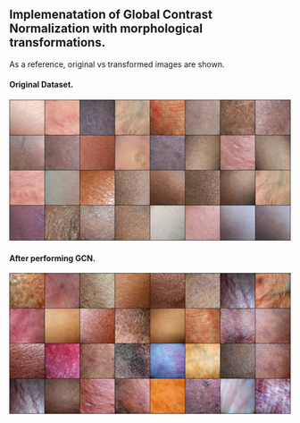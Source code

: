 ## Implemenatation of Global Contrast Normalization with morphological transformations.
 As a reference, original vs transformed images are shown.
 #### Original Dataset.
 ![Original Dataset](../assets/original.png)
 #### After performing GCN.
 ![Transformed Dataset](../assets/after_gcn.png)